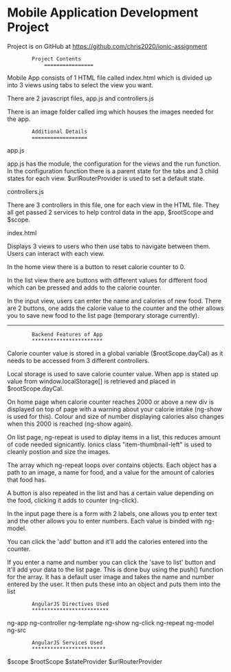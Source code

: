 # Mobile Application Development Project 

Project is on GitHub at https://github.com/chris2020/ionic-assignment


			Project Contents
        		================

Mobile App consists of 1 HTML file called index.html which is divided up into 3 views using tabs to select 
the view you want.

There are 2 javascript files, app.js and controllers.js

There is an image folder called img which houses the images needed for the app.

			Additional Details
			==================
app.js


app.js has the module, the configuration for the views and the run function. In the configuration function there 
is a parent state for the tabs and 3 child states for each view. $urlRouterProvider is used to set a default state.

controllers.js


There are 3 controllers in this file, one for each view in the HTML file. They all get passed 2 services to help
control data in the app, $rootScope and $scope.

index.html


Displays 3 views to users who then use tabs to navigate between them. Users can interact with each view.

In the home view there is a button to reset calorie counter to 0.

In the list view there are buttons with different values for different food which can be pressed and adds to 
the calorie counter.

In the input view, users can enter the name and calories of new food. There are 2 buttons, one adds the calorie
value to the counter and the other allows you to save new food to the list page (temporary storage currently).
********************************************************************************************************************


 			Backend Features of App
			***********************

Calorie counter value is stored in a global variable ($rootScope.dayCal) as it needs to be accessed from 3
different controllers.

Local storage is used to save calorie counter value. When app is stated up value from window.localStorage[] is 
retrieved and placed in $rootScope.dayCal.

On home page when calorie counter reaches 2000 or above a new div is displayed on top of page with a warning 
about your calorie intake (ng-show is used for this). Colour and size of number displaying calories also changes
when this 2000 is reached (ng-show again).

On list page, ng-repeat is used to diplay items in a list, this reduces amount of code needed signicantly. Ionics
class "item-thumbnail-left" is used to cleanly postion and size the images. 

The array which ng-repeat loops over contains objects. Each object has a path to an image, a name for food, and a 
value for the amount of calories that food has.

A button is also repeated in the list and has a certain value depending on the food, clicking it adds to counter
(ng-click).

In the input page there is a form with 2 labels, one allows you tp enter text and the other allows you to enter 
numbers. Each value is binded with ng-model.

You can click the 'add' button and it'll add the calories entered into the counter.

If you enter a name and number you can click the 'save to list' button and it'll add your data to the list page.
This is done buy using the push() function for the array. It has a default user image and takes the name and 
number entered by the user. It then puts these into an object and puts them into the list


			AngularJS Directives Used
			*************************

ng-app
ng-controller
ng-template
ng-show
ng-click
ng-repeat
ng-model
ng-src

			AngularJS Services Used
			************************

$scope
$rootScope
$stateProvider
$urlRouterProvider









 